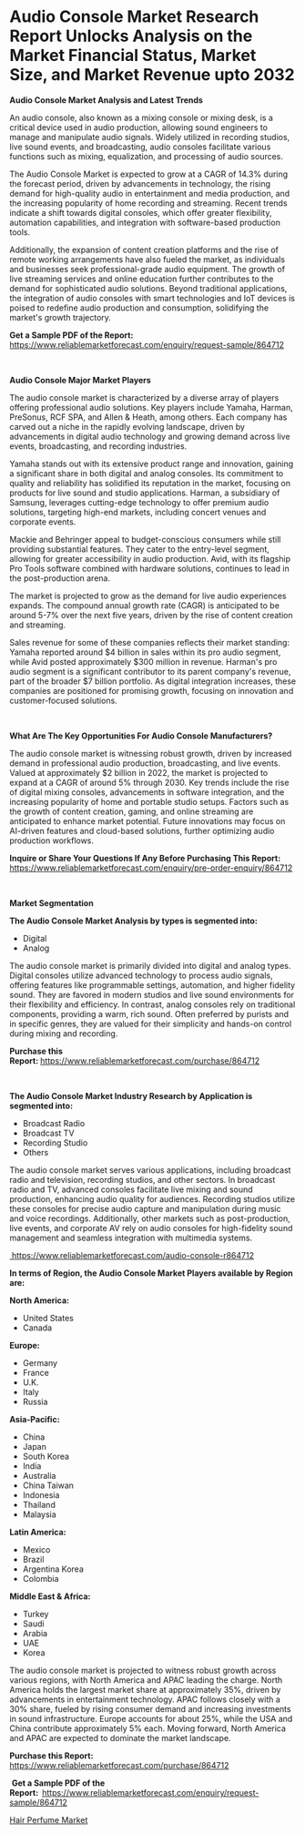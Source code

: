 <p><h1>Audio Console Market Research Report Unlocks Analysis on the Market Financial Status, Market Size, and Market Revenue upto 2032</h1></p><p><strong>Audio Console Market Analysis and Latest Trends</strong></p>
<p><p>An audio console, also known as a mixing console or mixing desk, is a critical device used in audio production, allowing sound engineers to manage and manipulate audio signals. Widely utilized in recording studios, live sound events, and broadcasting, audio consoles facilitate various functions such as mixing, equalization, and processing of audio sources.</p><p>The Audio Console Market is expected to grow at a CAGR of 14.3% during the forecast period, driven by advancements in technology, the rising demand for high-quality audio in entertainment and media production, and the increasing popularity of home recording and streaming. Recent trends indicate a shift towards digital consoles, which offer greater flexibility, automation capabilities, and integration with software-based production tools.</p><p>Additionally, the expansion of content creation platforms and the rise of remote working arrangements have also fueled the market, as individuals and businesses seek professional-grade audio equipment. The growth of live streaming services and online education further contributes to the demand for sophisticated audio solutions. Beyond traditional applications, the integration of audio consoles with smart technologies and IoT devices is poised to redefine audio production and consumption, solidifying the market's growth trajectory.</p></p>
<p><strong>Get a Sample PDF of the Report:&nbsp;</strong> <a href="https://www.reliablemarketforecast.com/enquiry/request-sample/864712?utm_campaign=1875&utm_medium=2&utm_source=Github&utm_content=ia&utm_term=07022025&utm_id=audio-console">https://www.reliablemarketforecast.com/enquiry/request-sample/864712</a></p>
<p>&nbsp;</p>
<p><strong>Audio Console Major Market Players</strong></p>
<p><p>The audio console market is characterized by a diverse array of players offering professional audio solutions. Key players include Yamaha, Harman, PreSonus, RCF SPA, and Allen & Heath, among others. Each company has carved out a niche in the rapidly evolving landscape, driven by advancements in digital audio technology and growing demand across live events, broadcasting, and recording industries.</p><p>Yamaha stands out with its extensive product range and innovation, gaining a significant share in both digital and analog consoles. Its commitment to quality and reliability has solidified its reputation in the market, focusing on products for live sound and studio applications. Harman, a subsidiary of Samsung, leverages cutting-edge technology to offer premium audio solutions, targeting high-end markets, including concert venues and corporate events.</p><p>Mackie and Behringer appeal to budget-conscious consumers while still providing substantial features. They cater to the entry-level segment, allowing for greater accessibility in audio production. Avid, with its flagship Pro Tools software combined with hardware solutions, continues to lead in the post-production arena.</p><p>The market is projected to grow as the demand for live audio experiences expands. The compound annual growth rate (CAGR) is anticipated to be around 5-7% over the next five years, driven by the rise of content creation and streaming. </p><p>Sales revenue for some of these companies reflects their market standing: Yamaha reported around $4 billion in sales within its pro audio segment, while Avid posted approximately $300 million in revenue. Harman's pro audio segment is a significant contributor to its parent company's revenue, part of the broader $7 billion portfolio. As digital integration increases, these companies are positioned for promising growth, focusing on innovation and customer-focused solutions.</p></p>
<p>&nbsp;</p>
<p><strong>What Are The Key Opportunities For Audio Console Manufacturers?</strong></p>
<p><p>The audio console market is witnessing robust growth, driven by increased demand in professional audio production, broadcasting, and live events. Valued at approximately $2 billion in 2022, the market is projected to expand at a CAGR of around 5% through 2030. Key trends include the rise of digital mixing consoles, advancements in software integration, and the increasing popularity of home and portable studio setups. Factors such as the growth of content creation, gaming, and online streaming are anticipated to enhance market potential. Future innovations may focus on AI-driven features and cloud-based solutions, further optimizing audio production workflows.</p></p>
<p><strong>Inquire or Share Your Questions If Any Before Purchasing This Report:</strong> <a href="https://www.reliablemarketforecast.com/enquiry/pre-order-enquiry/864712?utm_campaign=1875&utm_medium=2&utm_source=Github&utm_content=ia&utm_term=07022025&utm_id=audio-console">https://www.reliablemarketforecast.com/enquiry/pre-order-enquiry/864712</a></p>
<p>&nbsp;</p>
<p><strong>Market Segmentation</strong></p>
<p><strong>The Audio Console Market Analysis by types is segmented into:</strong></p>
<p><ul><li>Digital</li><li>Analog</li></ul></p>
<p><p>The audio console market is primarily divided into digital and analog types. Digital consoles utilize advanced technology to process audio signals, offering features like programmable settings, automation, and higher fidelity sound. They are favored in modern studios and live sound environments for their flexibility and efficiency. In contrast, analog consoles rely on traditional components, providing a warm, rich sound. Often preferred by purists and in specific genres, they are valued for their simplicity and hands-on control during mixing and recording.</p></p>
<p><strong>Purchase this Report:&nbsp;</strong><a href="https://www.reliablemarketforecast.com/purchase/864712?utm_campaign=1875&utm_medium=2&utm_source=Github&utm_content=ia&utm_term=07022025&utm_id=audio-console">https://www.reliablemarketforecast.com/purchase/864712</a></p>
<p>&nbsp;</p>
<p><strong>The Audio Console Market Industry Research by Application is segmented into:</strong></p>
<p><ul><li>Broadcast Radio</li><li>Broadcast TV</li><li>Recording Studio</li><li>Others</li></ul></p>
<p><p>The audio console market serves various applications, including broadcast radio and television, recording studios, and other sectors. In broadcast radio and TV, advanced consoles facilitate live mixing and sound production, enhancing audio quality for audiences. Recording studios utilize these consoles for precise audio capture and manipulation during music and voice recordings. Additionally, other markets such as post-production, live events, and corporate AV rely on audio consoles for high-fidelity sound management and seamless integration with multimedia systems.</p></p>
<p><a href="https://www.reliablemarketforecast.com/audio-console-r864712?utm_campaign=1875&utm_medium=2&utm_source=Github&utm_content=ia&utm_term=07022025&utm_id=audio-console">&nbsp;https://www.reliablemarketforecast.com/audio-console-r864712</a></p>
<p><strong>In terms of Region, the Audio Console Market Players available by Region are:</strong></p>
<p>
    <p> <strong> North America: </strong>
        <ul>
            <li>United States</li>
            <li>Canada</li>
        </ul>
        </p> 
    <p> <strong> Europe: </strong>
        <ul>
            <li>Germany</li>
            <li>France</li>
            <li>U.K.</li>
            <li>Italy</li>
            <li>Russia</li>
        </ul>
        </p> 
    <p> <strong> Asia-Pacific: </strong>
        <ul>
            <li>China</li>
            <li>Japan</li>
            <li>South Korea</li>
            <li>India</li>
            <li>Australia</li>
            <li>China Taiwan</li>
            <li>Indonesia</li>
            <li>Thailand</li>
            <li>Malaysia</li>
        </ul>
        </p> 
    <p> <strong> Latin America: </strong>
        <ul>
            <li>Mexico</li>
            <li>Brazil</li>
            <li>Argentina Korea</li>
            <li>Colombia</li>
        </ul>
        </p> 
    <p> <strong> Middle East & Africa: </strong>
        <ul>
            <li>Turkey</li>
            <li>Saudi</li>
            <li>Arabia</li>
            <li>UAE</li>
            <li>Korea</li>
        </ul>
    </p>
    </p>
<p><p>The audio console market is projected to witness robust growth across various regions, with North America and APAC leading the charge. North America holds the largest market share at approximately 35%, driven by advancements in entertainment technology. APAC follows closely with a 30% share, fueled by rising consumer demand and increasing investments in sound infrastructure. Europe accounts for about 25%, while the USA and China contribute approximately 5% each. Moving forward, North America and APAC are expected to dominate the market landscape.</p></p>
<p><strong>Purchase this Report: </strong><a href="https://www.reliablemarketforecast.com/purchase/864712?utm_campaign=1875&utm_medium=2&utm_source=Github&utm_content=ia&utm_term=07022025&utm_id=audio-console">https://www.reliablemarketforecast.com/purchase/864712</a></p>
<p>&nbsp;<strong>Get a Sample PDF of the Report:&nbsp;&nbsp;</strong><a href="https://www.reliablemarketforecast.com/enquiry/request-sample/864712?utm_campaign=1875&utm_medium=2&utm_source=Github&utm_content=ia&utm_term=07022025&utm_id=audio-console">https://www.reliablemarketforecast.com/enquiry/request-sample/864712</a></p>
<p><strong></strong></p>
<p><p><a href="https://github.com/Chiragrp22/Market-Research-Report-List-7/blob/main/hair-perfume-market.md?utm_campaign=1875&utm_medium=2&utm_source=Github&utm_content=ia&utm_term=07022025&utm_id=audio-console">Hair Perfume Market</a></p></p>